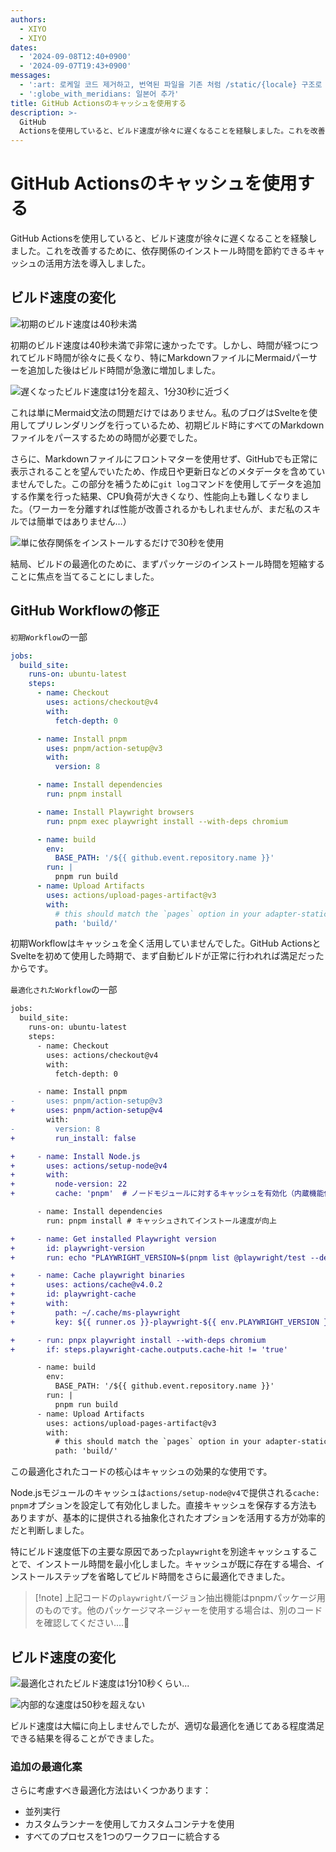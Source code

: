 ```yaml
---
authors:
  - XIYO
  - XIYO
dates:
  - '2024-09-08T12:40+0900'
  - '2024-09-07T19:43+0900'
messages:
  - ':art: 로케일 코드 제거하고, 번역된 파일을 기존 처럼 /static/{locale} 구조로 저장'
  - ':globe_with_meridians: 일본어 추가'
title: GitHub Actionsのキャッシュを使用する
description: >-
  GitHub
  Actionsを使用していると、ビルド速度が徐々に遅くなることを経験しました。これを改善するために、依存関係のインストール時間を節約できるキャッシュの活用方法を導入しました。
---
```

# GitHub Actionsのキャッシュを使用する

GitHub Actionsを使用していると、ビルド速度が徐々に遅くなることを経験しました。これを改善するために、依存関係のインストール時間を節約できるキャッシュの活用方法を導入しました。

## ビルド速度の変化

![初期のビルド速度は40秒未満](./assets/usging-cache-on-github-action-20240815232353052.png)

初期のビルド速度は40秒未満で非常に速かったです。しかし、時間が経つにつれてビルド時間が徐々に長くなり、特にMarkdownファイルにMermaidパーサーを追加した後はビルド時間が急激に増加しました。

![遅くなったビルド速度は1分を超え、1分30秒に近づく](./assets/usging-cache-on-github-action-20240815232537900.png)

これは単にMermaid文法の問題だけではありません。私のブログはSvelteを使用してプリレンダリングを行っているため、初期ビルド時にすべてのMarkdownファイルをパースするための時間が必要でした。

さらに、Markdownファイルにフロントマターを使用せず、GitHubでも正常に表示されることを望んでいたため、作成日や更新日などのメタデータを含めていませんでした。この部分を補うために`git log`コマンドを使用してデータを追加する作業を行った結果、CPU負荷が大きくなり、性能向上も難しくなりました。（ワーカーを分離すれば性能が改善されるかもしれませんが、まだ私のスキルでは簡単ではありません…）

![単に依存関係をインストールするだけで30秒を使用](./assets/usging-cache-on-github-action-20240815233139668.png)

結局、ビルドの最適化のために、まずパッケージのインストール時間を短縮することに焦点を当てることにしました。

## GitHub Workflowの修正

`初期Workflow`の一部

```yml
jobs:
  build_site:
    runs-on: ubuntu-latest
    steps:
      - name: Checkout
        uses: actions/checkout@v4
        with:
          fetch-depth: 0

      - name: Install pnpm
        uses: pnpm/action-setup@v3
        with:
          version: 8

      - name: Install dependencies
        run: pnpm install

      - name: Install Playwright browsers
        run: pnpm exec playwright install --with-deps chromium

      - name: build
        env:
          BASE_PATH: '/${{ github.event.repository.name }}'
        run: |
          pnpm run build
      - name: Upload Artifacts
        uses: actions/upload-pages-artifact@v3
        with:
          # this should match the `pages` option in your adapter-static options
          path: 'build/'
```

初期Workflowはキャッシュを全く活用していませんでした。GitHub ActionsとSvelteを初めて使用した時期で、まず自動ビルドが正常に行われれば満足だったからです。

`最適化されたWorkflow`の一部

```diff
jobs:
  build_site:
    runs-on: ubuntu-latest
    steps:
      - name: Checkout
        uses: actions/checkout@v4
        with:
          fetch-depth: 0

      - name: Install pnpm
-       uses: pnpm/action-setup@v3
+       uses: pnpm/action-setup@v4
        with:
-         version: 8
+         run_install: false

+     - name: Install Node.js
+       uses: actions/setup-node@v4
+       with:
+         node-version: 22
+         cache: 'pnpm'  # ノードモジュールに対するキャッシュを有効化（内蔵機能使用）

      - name: Install dependencies
        run: pnpm install # キャッシュされてインストール速度が向上

+     - name: Get installed Playwright version
+       id: playwright-version
+       run: echo "PLAYWRIGHT_VERSION=$(pnpm list @playwright/test --depth=0 | grep @playwright/test | awk '{print $2}')" >> $GITHUB_ENV

+     - name: Cache playwright binaries
+       uses: actions/cache@v4.0.2
+       id: playwright-cache
+       with:
+         path: ~/.cache/ms-playwright
+         key: ${{ runner.os }}-playwright-${{ env.PLAYWRIGHT_VERSION }}

+     - run: pnpx playwright install --with-deps chromium
+       if: steps.playwright-cache.outputs.cache-hit != 'true'

      - name: build
        env:
          BASE_PATH: '/${{ github.event.repository.name }}'
        run: |
          pnpm run build
      - name: Upload Artifacts
        uses: actions/upload-pages-artifact@v3
        with:
          # this should match the `pages` option in your adapter-static options
          path: 'build/'
```

この最適化されたコードの核心はキャッシュの効果的な使用です。

Node.jsモジュールのキャッシュは`actions/setup-node@v4`で提供される`cache: pnpm`オプションを設定して有効化しました。直接キャッシュを保存する方法もありますが、基本的に提供される抽象化されたオプションを活用する方が効率的だと判断しました。

特にビルド速度低下の主要な原因であった`playwright`を別途キャッシュすることで、インストール時間を最小化しました。キャッシュが既に存在する場合、インストールステップを省略してビルド時間をさらに最適化できました。

> \[!note]
> 上記コードの`playwright`バージョン抽出機能はpnpmパッケージ用のものです。他のパッケージマネージャーを使用する場合は、別のコードを確認してください....🥲

## ビルド速度の変化

![最適化されたビルド速度は1分10秒くらい...](./assets/usging-cache-on-github-action-20240816000140052.png)

![内部的な速度は50秒を超えない](./assets/usging-cache-on-github-action-20240816000251502.png)

ビルド速度は大幅に向上しませんでしたが、適切な最適化を通じてある程度満足できる結果を得ることができました。

### 追加の最適化案

さらに考慮すべき最適化方法はいくつかあります：

- 並列実行
- カスタムランナーを使用してカスタムコンテナを使用
- すべてのプロセスを1つのワークフローに統合する
